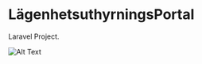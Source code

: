 # LägenhetsuthyrningsPortal
Laravel Project.

![Alt Text](https://media.giphy.com/media/tHWaJAKfa7EWOBSNgQ/giphy.gif)
